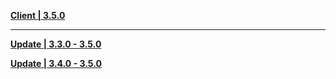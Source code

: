 **[Client | 3.5.0](https://autopatchcnws.yuanshen.com/client_app/download/pc_zip/20230220120841_NrIMna0roQkFHA3c/YuanShen_3.5.0.zip)**

---

**[Update | 3.3.0 - 3.5.0](https://autopatchcnws.yuanshen.com/client_app/update/hk4e_cn/18/game_3.3.0_3.5.0_hdiff_NdjQTeCvMbqKpJPU.zip)**

**[Update | 3.4.0 - 3.5.0](https://autopatchcnws.yuanshen.com/client_app/update/hk4e_cn/18/game_3.4.0_3.5.0_hdiff_RBj0E9Uo1POz7Yhv.zip)**

